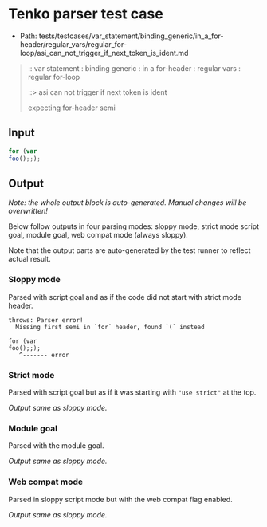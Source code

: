 # Tenko parser test case

- Path: tests/testcases/var_statement/binding_generic/in_a_for-header/regular_vars/regular_for-loop/asi_can_not_trigger_if_next_token_is_ident.md

> :: var statement : binding generic : in a for-header : regular vars : regular for-loop
>
> ::> asi can not trigger if next token is ident
>
> expecting for-header semi

## Input


`````js
for (var
foo();;);
`````

## Output

_Note: the whole output block is auto-generated. Manual changes will be overwritten!_

Below follow outputs in four parsing modes: sloppy mode, strict mode script goal, module goal, web compat mode (always sloppy).

Note that the output parts are auto-generated by the test runner to reflect actual result.

### Sloppy mode

Parsed with script goal and as if the code did not start with strict mode header.

`````
throws: Parser error!
  Missing first semi in `for` header, found `(` instead

for (var
foo();;);
   ^------- error
`````

### Strict mode

Parsed with script goal but as if it was starting with `"use strict"` at the top.

_Output same as sloppy mode._

### Module goal

Parsed with the module goal.

_Output same as sloppy mode._

### Web compat mode

Parsed in sloppy script mode but with the web compat flag enabled.

_Output same as sloppy mode._
